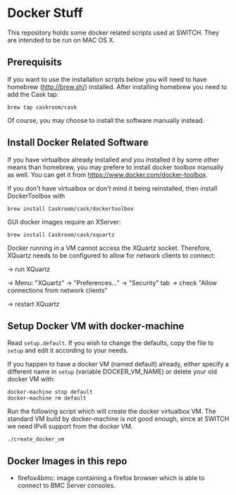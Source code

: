 # Docker Stuff

This repository holds some docker related scripts used at SWITCH.
They are intended to be run on MAC OS X.


## Prerequisits

If you want to use the installation scripts below you will need to have homebrew (http://brew.sh/) installed.
After installing homebrew you need to add the Cask tap:

    brew tap caskroom/cask

Of course, you may choose to install the software manually instead. 


## Install Docker Related Software

If you have virtualbox already installed and you installed it by some other means than homebrew,
you may prefere to install docker toolbox manually as well. You can get it from https://www.docker.com/docker-toolbox.

If you don't have virtualbox or don't mind it being reinstalled, then install DockerToolbox with

    brew install Caskroom/cask/dockertoolbox
    

GUI docker images require an XServer:

    brew install Caskroom/cask/xquartz

Docker running in a VM cannot access the XQuartz socket. Therefore, XQuartz needs to be configured to allow for network clients to connect:

-> run XQuartz

-> Menu: "XQuartz" -> "Preferences..." -> "Security" tab -> check "Allow connections from network clients"

-> restart XQuartz


## Setup Docker VM with docker-machine

Read `setup.default`. If you wish to change the defaults, copy the file to `setup` and edit it according to your needs.

If you happen to have a docker VM (named default) already, either specify a different name in `setup` (variable DOCKER_VM_NAME) or delete your old docker VM with:

    docker-machine stop default
    docker-machine rm default
    
Run the following script which will create the docker virtualbox VM. The standard VM build by docker-machine is not good enough, since at SWITCH we need IPv6 support from the docker VM.

    ./create_docker_vm

    
## Docker Images in this repo

  * firefox4bmc: image containing a firefox browser which is able to connect to BMC Server consoles.
